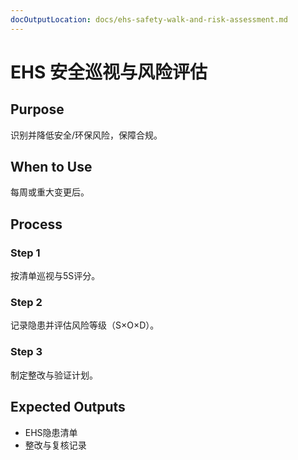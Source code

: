```yaml
---
docOutputLocation: docs/ehs-safety-walk-and-risk-assessment.md
---
```


# EHS 安全巡视与风险评估

## Purpose

识别并降低安全/环保风险，保障合规。

## When to Use

每周或重大变更后。

## Process

### Step 1

按清单巡视与5S评分。

### Step 2

记录隐患并评估风险等级（S×O×D）。

### Step 3

制定整改与验证计划。

## Expected Outputs

- EHS隐患清单
- 整改与复核记录
